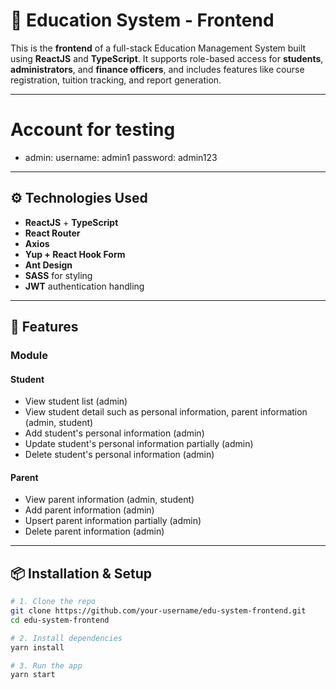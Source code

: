 # 🏫 Education System - Frontend

This is the **frontend** of a full-stack Education Management System built using **ReactJS** and **TypeScript**. It supports role-based access for **students**, **administrators**, and **finance officers**, and includes features like course registration, tuition tracking, and report generation.

---

# Account for testing

- admin:
username: admin1
password: admin123

---

## ⚙️ Technologies Used

- **ReactJS** + **TypeScript**
- **React Router**
- **Axios**
- **Yup + React Hook Form**
- **Ant Design**
- **SASS** for styling
- **JWT** authentication handling

---

## 🚀 Features
### Module
#### Student
- View student list (admin)
- View student detail such as personal information, parent information (admin, student)
- Add student's personal information (admin)
- Update student's personal information partially (admin)
- Delete student's personal information (admin)
#### Parent
- View parent information (admin, student)
- Add parent information (admin)
- Upsert parent information partially (admin)
- Delete parent information (admin)

---

## 📦 Installation & Setup

```bash
# 1. Clone the repo
git clone https://github.com/your-username/edu-system-frontend.git
cd edu-system-frontend

# 2. Install dependencies
yarn install

# 3. Run the app
yarn start
